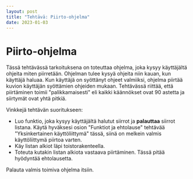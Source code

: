```yaml
---
layout: post
title: "Tehtävä: Piirto-ohjelma"
date: 2023-01-03
---
```

# Piirto-ohjelma

Tässä tehtävässä tarkoituksena on toteuttaa ohjelma, joka kysyy käyttäjältä ohjeita miten piirretään. Ohjelman tulee kysyä ohjeita niin kauan, kun käyttäjä haluaa. Kun käyttäjä on syöttänyt ohjeet valmiiksi, ohjelma piirtää kuvion käyttäjän syöttämien ohjeiden mukaan. Tehtävässä riittää, että piirtäminen toimii "palikkamaisesti" eli kaikki käännökset ovat 90 astetta ja siirtymät ovat yhtä pitkiä.

Vinkkejä tehtävän suoritukseen:

- Luo funktio, joka kysyy käyttäjältä halutut siirrot ja **palauttaa** siirrot listana. Käytä hyväksesi osion "Funktiot ja ehtolause" tehtävää "Yksinkertainen käyttöliittymä" tässä, siinä on melkein valmis käyttöliittymä piirtoa varten.
- Käy listan alkiot läpi toistorakenteella.
- Toteuta kutakin listan alkiota vastaava piirtäminen. Tässä pitää hyödyntää ehtolausetta.

Palauta valmis toimiva ohjelma itsiin.